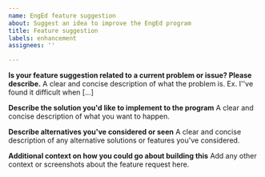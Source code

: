 ```yaml
---
name: EngEd feature suggestion
about: Suggest an idea to improve the EngEd program
title: Feature suggestion
labels: enhancement
assignees: ''

---
```


**Is your feature suggestion related to a current problem or issue? Please describe.**
A clear and concise description of what the problem is. Ex. I''ve found it difficult when [...]

**Describe the solution you'd like to implement to the program**
A clear and concise description of what you want to happen.

**Describe alternatives you've considered or seen**
A clear and concise description of any alternative solutions or features you've considered.

**Additional context on how you could go about building this**
Add any other context or screenshots about the feature request here.
